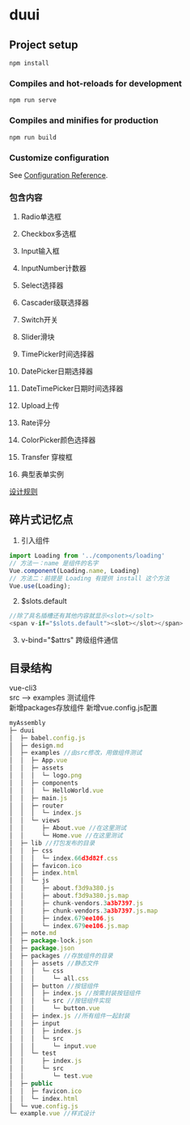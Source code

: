 # duui

## Project setup
```
npm install
```

### Compiles and hot-reloads for development
```
npm run serve
```

### Compiles and minifies for production
```
npm run build
```

### Customize configuration
See [Configuration Reference](https://cli.vuejs.org/config/).

### 包含内容
1. Radio单选框
2. Checkbox多选框
3. Input输入框
4. InputNumber计数器
5. Select选择器
6. Cascader级联选择器
7. Switch开关
8. Slider滑块
9. TimePicker时间选择器
10. DatePicker日期选择器
11. DateTimePicker日期时间选择器
12. Upload上传
13. Rate评分
14. ColorPicker颜色选择器
15. Transfer 穿梭框

16. 典型表单实例

[设计规则](./design.md)

## 碎片式记忆点
1. 引入组件
```js
import Loading from '../components/loading'
// 方法一：name 是组件的名字
Vue.component(Loading.name, Loading)
// 方法二：前提是 Loading 有提供 install 这个方法
Vue.use(Loading);
```
2. $slots.default
```js
//除了具名插槽还有其他内容就显示<slot></solt>
<span v-if="$slots.default"><slot></slot></span>
```
3. v-bind="$attrs" 跨级组件通信



## 目录结构
vue-cli3  
src --> examples 测试组件  
新增packages存放组件
新增vue.config.js配置
```js
myAssembly
├─ duui
│  ├─ babel.config.js
│  ├─ design.md
│  ├─ examples //由src修改，用做组件测试
│  │  ├─ App.vue
│  │  ├─ assets
│  │  │  └─ logo.png
│  │  ├─ components
│  │  │  └─ HelloWorld.vue
│  │  ├─ main.js
│  │  ├─ router
│  │  │  └─ index.js
│  │  └─ views
│  │     ├─ About.vue //在这里测试
│  │     └─ Home.vue //在这里测试
│  ├─ lib //打包发布的目录
│  │  ├─ css
│  │  │  └─ index.66d3d82f.css
│  │  ├─ favicon.ico
│  │  ├─ index.html
│  │  └─ js
│  │     ├─ about.f3d9a380.js
│  │     ├─ about.f3d9a380.js.map
│  │     ├─ chunk-vendors.3a3b7397.js
│  │     ├─ chunk-vendors.3a3b7397.js.map
│  │     ├─ index.679ee106.js
│  │     └─ index.679ee106.js.map
│  ├─ note.md
│  ├─ package-lock.json
│  ├─ package.json
│  ├─ packages //存放组件的目录
│  │  ├─ assets //静态文件
│  │  │  └─ css
│  │  │     └─ all.css
│  │  ├─ button //按钮组件
│  │  │  ├─ index.js //按需封装按钮组件
│  │  │  └─ src //按钮组件实现
│  │  │     └─ button.vue
│  │  ├─ index.js //所有组件一起封装
│  │  ├─ input
│  │  │  ├─ index.js
│  │  │  └─ src
│  │  │     └─ input.vue
│  │  └─ test
│  │     ├─ index.js
│  │     └─ src
│  │        └─ test.vue
│  ├─ public
│  │  ├─ favicon.ico
│  │  └─ index.html
│  └─ vue.config.js
└─ example.vue //样式设计

```